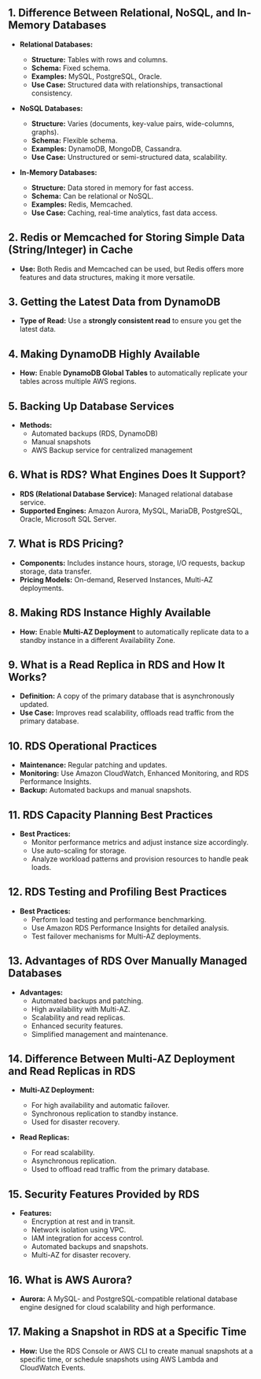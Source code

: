 ## 1. Difference Between Relational, NoSQL, and In-Memory Databases
- **Relational Databases:**
  - **Structure:** Tables with rows and columns.
  - **Schema:** Fixed schema.
  - **Examples:** MySQL, PostgreSQL, Oracle.
  - **Use Case:** Structured data with relationships, transactional consistency.

- **NoSQL Databases:**
  - **Structure:** Varies (documents, key-value pairs, wide-columns, graphs).
  - **Schema:** Flexible schema.
  - **Examples:** DynamoDB, MongoDB, Cassandra.
  - **Use Case:** Unstructured or semi-structured data, scalability.

- **In-Memory Databases:**
  - **Structure:** Data stored in memory for fast access.
  - **Schema:** Can be relational or NoSQL.
  - **Examples:** Redis, Memcached.
  - **Use Case:** Caching, real-time analytics, fast data access.

## 2. Redis or Memcached for Storing Simple Data (String/Integer) in Cache
- **Use:** Both Redis and Memcached can be used, but Redis offers more features and data structures, making it more versatile.

## 3. Getting the Latest Data from DynamoDB
- **Type of Read:** Use a **strongly consistent read** to ensure you get the latest data.

## 4. Making DynamoDB Highly Available
- **How:** Enable **DynamoDB Global Tables** to automatically replicate your tables across multiple AWS regions.

## 5. Backing Up Database Services
- **Methods:**
  - Automated backups (RDS, DynamoDB)
  - Manual snapshots
  - AWS Backup service for centralized management

## 6. What is RDS? What Engines Does It Support?
- **RDS (Relational Database Service):** Managed relational database service.
- **Supported Engines:** Amazon Aurora, MySQL, MariaDB, PostgreSQL, Oracle, Microsoft SQL Server.

## 7. What is RDS Pricing?
- **Components:** Includes instance hours, storage, I/O requests, backup storage, data transfer.
- **Pricing Models:** On-demand, Reserved Instances, Multi-AZ deployments.

## 8. Making RDS Instance Highly Available
- **How:** Enable **Multi-AZ Deployment** to automatically replicate data to a standby instance in a different Availability Zone.

## 9. What is a Read Replica in RDS and How It Works?
- **Definition:** A copy of the primary database that is asynchronously updated.
- **Use Case:** Improves read scalability, offloads read traffic from the primary database.

## 10. RDS Operational Practices
- **Maintenance:** Regular patching and updates.
- **Monitoring:** Use Amazon CloudWatch, Enhanced Monitoring, and RDS Performance Insights.
- **Backup:** Automated backups and manual snapshots.

## 11. RDS Capacity Planning Best Practices
- **Best Practices:**
  - Monitor performance metrics and adjust instance size accordingly.
  - Use auto-scaling for storage.
  - Analyze workload patterns and provision resources to handle peak loads.

## 12. RDS Testing and Profiling Best Practices
- **Best Practices:**
  - Perform load testing and performance benchmarking.
  - Use Amazon RDS Performance Insights for detailed analysis.
  - Test failover mechanisms for Multi-AZ deployments.

## 13. Advantages of RDS Over Manually Managed Databases
- **Advantages:**
  - Automated backups and patching.
  - High availability with Multi-AZ.
  - Scalability and read replicas.
  - Enhanced security features.
  - Simplified management and maintenance.

## 14. Difference Between Multi-AZ Deployment and Read Replicas in RDS
- **Multi-AZ Deployment:**
  - For high availability and automatic failover.
  - Synchronous replication to standby instance.
  - Used for disaster recovery.

- **Read Replicas:**
  - For read scalability.
  - Asynchronous replication.
  - Used to offload read traffic from the primary database.

## 15. Security Features Provided by RDS
- **Features:**
  - Encryption at rest and in transit.
  - Network isolation using VPC.
  - IAM integration for access control.
  - Automated backups and snapshots.
  - Multi-AZ for disaster recovery.

## 16. What is AWS Aurora?
- **Aurora:** A MySQL- and PostgreSQL-compatible relational database engine designed for cloud scalability and high performance.

## 17. Making a Snapshot in RDS at a Specific Time
- **How:** Use the RDS Console or AWS CLI to create manual snapshots at a specific time, or schedule snapshots using AWS Lambda and CloudWatch Events.

